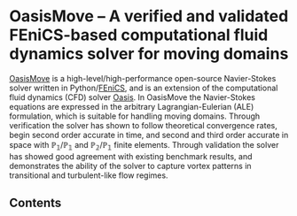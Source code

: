 # OasisMove – A verified and validated FEniCS-based computational fluid dynamics solver for moving domains

[OasisMove](https://github.com/KVSlab/OasisMove) is a high-level/high-performance open-source Navier-Stokes solver
written in Python/[FEniCS](https://fenicsproject.org/), and is an extension of the computational fluid dynamics (CFD)
solver [Oasis](https://github.com/mikaem/Oasis). In OasisMove the Navier-Stokes equations are expressed in the arbitrary
Lagrangian-Eulerian (ALE) formulation, which is suitable for handling moving domains. Through verification the solver has
shown to follow theoretical convergence rates, begin second order accurate in time, and second and third order accurate
in space with $\mathbb{P_1}/\mathbb{P_1}$ and $\mathbb{P_2}/\mathbb{P_1}$ finite elements. Through validation the solver has showed good agreement with existing
benchmark results, and demonstrates the ability of the solver to capture vortex patterns in transitional and
turbulent-like flow regimes.

## Contents

```{tableofcontents}
```
